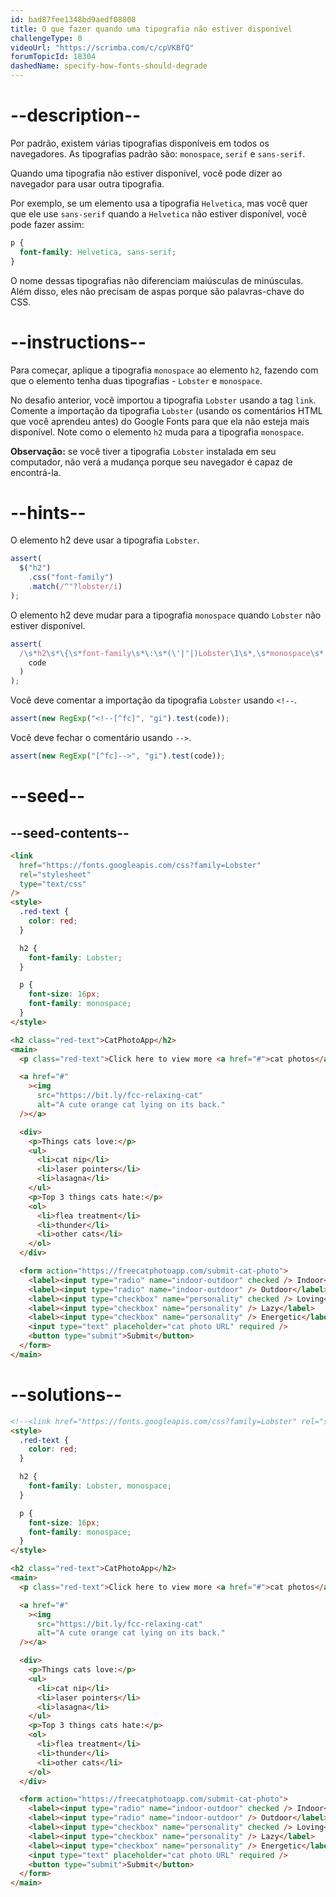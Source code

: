 ```yaml
---
id: bad87fee1348bd9aedf08808
title: O que fazer quando uma tipografia não estiver disponível
challengeType: 0
videoUrl: "https://scrimba.com/c/cpVKBfQ"
forumTopicId: 18304
dashedName: specify-how-fonts-should-degrade
---
```


# --description--

Por padrão, existem várias tipografias disponíveis em todos os navegadores. As tipografias padrão são: `monospace`, `serif` e `sans-serif`.

Quando uma tipografia não estiver disponível, você pode dizer ao navegador para usar outra tipografia.

Por exemplo, se um elemento usa a tipografia `Helvetica`, mas você quer que ele use `sans-serif` quando a `Helvetica` não estiver disponível, você pode fazer assim:

```css
p {
  font-family: Helvetica, sans-serif;
}
```

O nome dessas tipografias não diferenciam maiúsculas de minúsculas. Além disso, eles não precisam de aspas porque são palavras-chave do CSS.

# --instructions--

Para começar, aplique a tipografia `monospace` ao elemento `h2`, fazendo com que o elemento tenha duas tipografias - `Lobster` e `monospace`.

No desafio anterior, você importou a tipografia `Lobster` usando a tag `link`. Comente a importação da tipografia `Lobster` (usando os comentários HTML que você aprendeu antes) do Google Fonts para que ela não esteja mais disponível. Note como o elemento `h2` muda para a tipografia `monospace`.

**Observação:** se você tiver a tipografia `Lobster` instalada em seu computador, não verá a mudança porque seu navegador é capaz de encontrá-la.

# --hints--

O elemento h2 deve usar a tipografia `Lobster`.

```js
assert(
  $("h2")
    .css("font-family")
    .match(/^"?lobster/i)
);
```

O elemento h2 deve mudar para a tipografia `monospace` quando `Lobster` não estiver disponível.

```js
assert(
  /\s*h2\s*\{\s*font-family\s*\:\s*(\'|"|)Lobster\1\s*,\s*monospace\s*;?\s*\}/gi.test(
    code
  )
);
```

Você deve comentar a importação da tipografia `Lobster` usando `<!--`.

```js
assert(new RegExp("<!--[^fc]", "gi").test(code));
```

Você deve fechar o comentário usando `-->`.

```js
assert(new RegExp("[^fc]-->", "gi").test(code));
```

# --seed--

## --seed-contents--

```html
<link
  href="https://fonts.googleapis.com/css?family=Lobster"
  rel="stylesheet"
  type="text/css"
/>
<style>
  .red-text {
    color: red;
  }

  h2 {
    font-family: Lobster;
  }

  p {
    font-size: 16px;
    font-family: monospace;
  }
</style>

<h2 class="red-text">CatPhotoApp</h2>
<main>
  <p class="red-text">Click here to view more <a href="#">cat photos</a>.</p>

  <a href="#"
    ><img
      src="https://bit.ly/fcc-relaxing-cat"
      alt="A cute orange cat lying on its back."
  /></a>

  <div>
    <p>Things cats love:</p>
    <ul>
      <li>cat nip</li>
      <li>laser pointers</li>
      <li>lasagna</li>
    </ul>
    <p>Top 3 things cats hate:</p>
    <ol>
      <li>flea treatment</li>
      <li>thunder</li>
      <li>other cats</li>
    </ol>
  </div>

  <form action="https://freecatphotoapp.com/submit-cat-photo">
    <label><input type="radio" name="indoor-outdoor" checked /> Indoor</label>
    <label><input type="radio" name="indoor-outdoor" /> Outdoor</label><br />
    <label><input type="checkbox" name="personality" checked /> Loving</label>
    <label><input type="checkbox" name="personality" /> Lazy</label>
    <label><input type="checkbox" name="personality" /> Energetic</label><br />
    <input type="text" placeholder="cat photo URL" required />
    <button type="submit">Submit</button>
  </form>
</main>
```

# --solutions--

```html
<!--<link href="https://fonts.googleapis.com/css?family=Lobster" rel="stylesheet" type="text/css">-->
<style>
  .red-text {
    color: red;
  }

  h2 {
    font-family: Lobster, monospace;
  }

  p {
    font-size: 16px;
    font-family: monospace;
  }
</style>

<h2 class="red-text">CatPhotoApp</h2>
<main>
  <p class="red-text">Click here to view more <a href="#">cat photos</a>.</p>

  <a href="#"
    ><img
      src="https://bit.ly/fcc-relaxing-cat"
      alt="A cute orange cat lying on its back."
  /></a>

  <div>
    <p>Things cats love:</p>
    <ul>
      <li>cat nip</li>
      <li>laser pointers</li>
      <li>lasagna</li>
    </ul>
    <p>Top 3 things cats hate:</p>
    <ol>
      <li>flea treatment</li>
      <li>thunder</li>
      <li>other cats</li>
    </ol>
  </div>

  <form action="https://freecatphotoapp.com/submit-cat-photo">
    <label><input type="radio" name="indoor-outdoor" checked /> Indoor</label>
    <label><input type="radio" name="indoor-outdoor" /> Outdoor</label><br />
    <label><input type="checkbox" name="personality" checked /> Loving</label>
    <label><input type="checkbox" name="personality" /> Lazy</label>
    <label><input type="checkbox" name="personality" /> Energetic</label><br />
    <input type="text" placeholder="cat photo URL" required />
    <button type="submit">Submit</button>
  </form>
</main>
```
